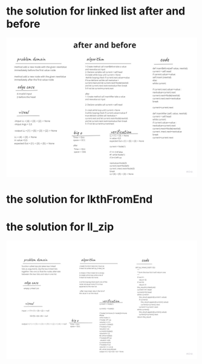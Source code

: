 # the solution for linked list after and before


![array-binary-search](afterandbefroe.jpg)


# the solution for lkthFromEnd





# the solution for ll_zip


![array-binary-search](zip.jpg)


